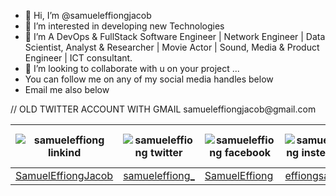 - 👋 Hi, I’m @samueleffiongjacob
- 👀 I’m interested in developing new Technologies
- 🌱 I’m A DevOps & FullStack Software Engineer | Network Engineer | Data Scientist, Analyst & Researcher | Movie Actor | Sound, Media & Product Engineer | ICT consultant.
- 💞️ I’m looking to collaborate with u on your project ...
- You can follow me on any of my social media handles below
- Email me also below

<table>
  <thead>
       <tr class="table heading">
        <th><img src="samueleffiong  linkind" alt="samueleffiong  linkind"></th>
        <th><img src="samueleffiong twitter" alt="samueleffiong twitter"></th>
        <th><img src="samueleffiong facebook" alt="samueleffiong facebook"></th>
        <th><img src="samueleffiong  instergram" alt="samueleffiong  instergram"></th>
        <th><img src="samueleffiong  instergram" alt="samueleffiong  instergram"></th>
        <th><img src="samueleffiong  instergram" alt="samueleffiong  instergram"></th>
        <th><img src="samueleffiong email" alt="samueleffiong email"></th>
         <th><img src="samueleffiong email" alt="samueleffiong email"></th>
         <th><img src="samueleffiong twitter" alt="samueleffiong twitter">OLD TWITTER</TH>
      </tr>
  </thead>
  <tbody>
        <td><a href="https://www.linkedin.com/in/samuel-effiong-jacob-9467a1175/">SamuelEffiongJacob</td>
        <td><a href="https://twitter.com/samueleffiong_">samueleffiong_</td>
        <td><a href="https://www.facebook.com/samueleffiong.jacob/">SamuelEffiong</td>
        <td><a href="https://www.instagram.com/effiongsamuel/">effiongsamuel</td>
        <td><a href="https://www.instagram.com/samueleffiong_official/">samueleffiong_official</td>
        <td><a href="https://www.instagram.com/samueleffiong0/">samueleffiong0</td>
        <td>samueleffiongjacob@gmail.com</td>
        <td>samueleffiong685@gmail.com</td>
        // OLD TWITTER ACCOUNT WITH GMAIL samueleffiongjacob@gmail.com
        <td><a href="https://twitter.com/SamuelEFFIONG01">SamuelEFFIONG01</td>
      
  </tbody>
</table>

<!---
samueleffiongjacob/samueleffiongjacob is a ✨ special ✨ repository because its `README.md` (this file) appears on your GitHub profile.
You can click the Preview link to take a look at your changes.
--->

